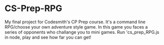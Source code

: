 # CS-Prep-RPG

My final project for Codesmith's CP Prep course. It's a command line RPG/choose your own adventure style game.
In this game you faces a series of opponents who challange you to mini games. Run 'cs_prep_RPG.js in node, play and see how far you can get!
